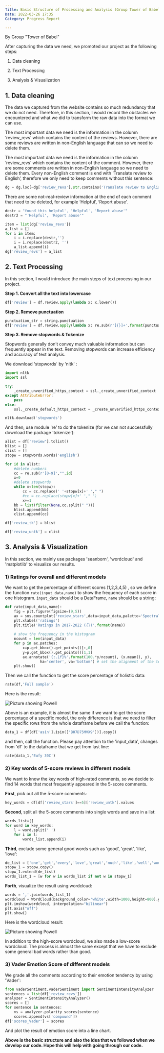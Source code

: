 ```yaml
---
Title: Basic Structure of Processing and Analysis (Group Tower of Babel)
Date: 2022-03-26 17:35
Category: Progress Report

---
```


By Group "Tower of Babel"

After capturing the data we need, we promoted our project as the following steps:


1.	Data cleaning

2.	Text Processing

3.	Analysis & Visualization


## 1. Data cleaning

The data we captured from the website contains so much redundancy that we do not need. Therefore, in this section, I would record the obstacles we encountered and what we did to transform the raw data into the format we can use.

The most important data we need is the information in the column ‘review_revs’ which contains the content of the reviews. However, there are some reviews are written in non-English language that can so we need to delete them.

The most important data we need is the information in the column ‘review_revs’ which contains the content of the comment. However, there are some comments are written in non-English language so we need to delete them. Every non-English comment is end with ‘Translate review to English’, therefore we only need to keep comments without this sentence:
```python 
dg = dg.loc[~dg['review_revs'].str.contains('Translate review to English')].copy()
```

There are some not-real-review information at the end of each comment that need to be deleted, for example ‘Helpful’, ‘Report abuse’. 
```python 
destr = "found this helpful', 'Helpful', 'Report abuse'"
destr2 = "'Helpful', 'Report abuse'"

item = list(dg['review_revs'])
a_list = []
for i in item:
    i = i.replace(destr,'')
    i = i.replace(destr2, '')
    a_list.append(i)
dg['review_revs'] = a_list
```




## 2. Text Processing
In this section, I would introduce the main steps of text processing in our project.

**Step 1.  Convert all the text into lowercase**
```python 
df['review'] = df.review.apply(lambda x: x.lower())
```

**Step 2.  Remove punctuation**
```python
punctuation_str = string.punctuation
df['review'] = df.review.apply(lambda x: re.sub(r'[{}]+'.format(punctuation_str),"",x))
```

**Step 3. Remove stopwords & Tokenize**

Stopwords generally don’t convey much valuable information but can frequently appear in the text. Removing stopwords can increase efficiency and accuracy of text analysis.

We download  'stopwords'  by  'nltk' :

```python
import nltk
import ssl

try:
    _create_unverified_https_context = ssl._create_unverified_context
except AttributeError:
    pass
else:
    ssl._create_default_https_context = _create_unverified_https_context

nltk.download('stopwords')
```
And then, use module 're' to do the tokenize (for we can not successfully download the package 'tokenize'):

```python
alist = df['review'].tolist()
blist = []
clist = []
stopw = stopwords.words('english')

for id in alist:
    #delete numbers
    cc = re.sub(r'[0-9]',"",id)   
    x=0
    #delete stopwords
    while x<len(stopw):
        cc = cc.replace(' '+stopw[x]+' '," ") 
        #cc = cc.replace(stopw[x]+' '," ") 
        x+=1
    bb = list(filter(None,cc.split(" ")))
    blist.append(bb)
    clist.append(cc)

df['review_tk'] = blist

df['review_untk'] = clist  

```

## 3. Analysis & Visualization

In this section, we mainly use packages 'seanborn', 'wordcloud' and 'matplotlib' to visualize our results.

### 1) Ratings for overall and different models

We want to get the percentage of different scores (1,2,3,4,5) , so we define the function `rate(input_data,name)` to show the frequency of each score in one histogram.
`input_data` should be a DataFrame,
`name` should be a string:
```python
def rate(input_data,name):
    fig = plt.figure(figsize=(9,5))
    ax = sns.countplot('review_stars',data=input_data,palette='Spectral')
    plt.xlabel('ratings')
    plt.title('Ratings in 2017-2022 ({})'.format(name))
    
    # show the frequency in the histogram
    ncount = len(input_data)
    for p in ax.patches:
        x=p.get_bbox().get_points()[:,0]
        y=p.get_bbox().get_points()[1,1]
        ax.annotate('{:.1f}%'.format(100.*y/ncount), (x.mean(), y), 
                ha='center', va='bottom') # set the alignment of the text
    plt.show()
```

Then we call the function to get the score percentage of holistic data:

```python
rate(df,'Full sample')
```

Here is the result: 

![Picture showing Powell]({static}/images/tower_of_babel2.1.png)

Above is an example, it is almost the same if we want to get the score percentage of a specific model, the only difference is that we need to filter the specific rows from the whole dataframe before we call the function:
```python
data_1 = df[df['asin'].isin(['B07D75MVX9'])].copy()

```
and then, call the function. Please pay attention to the 'input_data', changes from 'df' to the dataframe that we get from last line:
```python
rate(data_1,'Eufy 30C')
```

### 2) Key words of 5-score reviews in different models
We want to know the key words of high-rated comments, so we decide to find 14 words that most frequently appeared in the 5-score comments.

**First**, pick out all the 5-score comments:

```python
key_words = df[df['review_stars']==5]['review_untk'].values 

```

**Second**, split all the 5-score comments into single words and save in a list:

```python
words_list=[]
for word in key_words:
    l = word.split(' ')
    for i in l:
        words_list.append(i)
```

**Third**, exclude some general good words such as 'good', 'great', 'like', 'love':

```python
de_list = ['one','get','every','love','great','much','like','well','would','job']
stopw_1 = stopw.copy()
stopw_1.extend(de_list)
words_list_1 = [w for w in words_list if not w in stopw_1]
```
**Forth**, visualize the result using wordcloud:
```python
words = ','.join(words_list_1)
wordcloud = WordCloud(background_color='white',width=1000,height=800).generate(words)
plt.imshow(wordcloud, interpolation="bilinear")
plt.axis("off")
plt.show()
```
Here is the wordcloud result:

![Picture showing Powell]({static}/images/tower_of_babel2.2.png)

In addition to the high-score wordcloud, we also made a low-score wordcloud. The process is almost the same except that we have to exclude some general bad words rather than good.

### 3) Vader Emotion Score of different models

We grade all the comments according to their emotion tendency by using 'Vader':

```python
from vaderSentiment.vaderSentiment import SentimentIntensityAnalyzer
sentences = list(df['review_revs'])
analyzer = SentimentIntensityAnalyzer()
scores = []
for sentence in sentences:
    vs = analyzer.polarity_scores(sentence)
    scores.append(vs['compound'])
df['scores_Vader'] = scores
```
And plot the result of emotion score into a line chart.



**Above is the basic structure and also the idea that we followed when we develop our code. Hope this will help with going through our code.**







